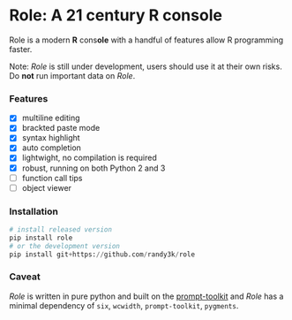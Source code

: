 # Role: A 21 century R console

Role is a modern **R** cons**ole** with a handful of features allow R programming faster.

Note: _Role_ is still under development, users should use it at their own risks. Do **not** run important data on _Role_.


### Features

- [x] multiline editing
- [x] brackted paste mode
- [x] syntax highlight
- [x] auto completion
- [x] lightwight, no compilation is required
- [x] robust, running on both Python 2 and 3
- [ ] function call tips
- [ ] object viewer

### Installation

```python
# install released version
pip install role
# or the development version
pip install git+https://github.com/randy3k/role
```

### Caveat

_Role_ is written in pure python and built on the [prompt-toolkit](https://github.com/jonathanslenders/python-prompt-toolkit) and _Role_ has a minimal dependency of `six`, `wcwidth`, `prompt-toolkit`, `pygments`.